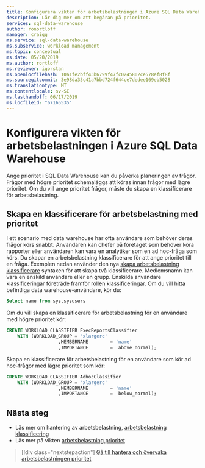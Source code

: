 ```yaml
---
title: Konfigurera vikten för arbetsbelastningen i Azure SQL Data Warehouse | Microsoft Docs
description: Lär dig mer om att begäran på prioritet.
services: sql-data-warehouse
author: ronortloff
manager: craigg
ms.service: sql-data-warehouse
ms.subservice: workload management
ms.topic: conceptual
ms.date: 05/20/2019
ms.author: rortloff
ms.reviewer: igorstan
ms.openlocfilehash: 10a1fe2bff43b6799f47fc0245802ce578ef8f8f
ms.sourcegitcommit: 3e98da33c41a7bbd724f644ce7dedee169eb5028
ms.translationtype: MT
ms.contentlocale: sv-SE
ms.lasthandoff: 06/17/2019
ms.locfileid: "67165535"
---
```

# <a name="configure-workload-importance-in-azure-sql-data-warehouse"></a>Konfigurera vikten för arbetsbelastningen i Azure SQL Data Warehouse

Ange prioritet i SQL Data Warehouse kan du påverka planeringen av frågor. Frågor med högre prioritet schemaläggs att köras innan frågor med lägre prioritet. Om du vill ange prioritet frågor, måste du skapa en klassificerare för arbetsbelastning.

## <a name="create-a-workload-classifier-with-importance"></a>Skapa en klassificerare för arbetsbelastning med prioritet

I ett scenario med data warehouse har ofta användare som behöver deras frågor körs snabbt.  Användaren kan chefer på företaget som behöver köra rapporter eller användaren kan vara en analytiker som en ad hoc-fråga som körs. Du skapar en arbetsbelastning klassificerare för att ange prioritet till en fråga.  Exemplen nedan använder den nya [skapa arbetsbelastning klassificerare](/sql/t-sql/statements/create-workload-classifier-transact-sql?view=azure-sqldw-latest) syntaxen för att skapa två klassificerare.  Medlemsnamn kan vara en enskild användare eller en grupp. Enskilda användare klassificeringar företräde framför rollen klassificeringar. Om du vill hitta befintliga data warehouse-användare, kör du:

```sql
Select name from sys.sysusers
```

Om du vill skapa en klassificerare för arbetsbelastning för en användare med högre prioritet kör:

```sql
CREATE WORKLOAD CLASSIFIER ExecReportsClassifier  
    WITH (WORKLOAD_GROUP = 'xlargerc'
                   ,MEMBERNAME        = 'name'  
                   ,IMPORTANCE        =  above_normal);  

```

Skapa en klassificerare för arbetsbelastning för en användare som kör ad hoc-frågor med lägre prioritet som kör:  

```sql
CREATE WORKLOAD CLASSIFIER AdhocClassifier  
    WITH (WORKLOAD_GROUP = 'xlargerc'
                   ,MEMBERNAME        = 'name'  
                   ,IMPORTANCE        =  below_normal);  
```

## <a name="next-steps"></a>Nästa steg
- Läs mer om hantering av arbetsbelastning, [arbetsbelastning klassificering](sql-data-warehouse-workload-classification.md)
- Läs mer på vikten [arbetsbelastning prioritet](sql-data-warehouse-workload-importance.md)

> [!div class="nextstepaction"]
> [Gå till hantera och övervaka arbetsbelastningen prioritet](sql-data-warehouse-how-to-manage-and-monitor-workload-importance.md)
